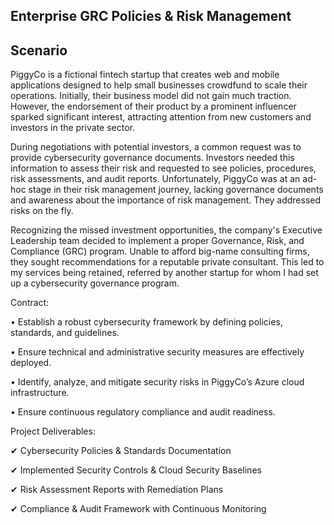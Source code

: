 Enterprise GRC Policies & Risk Management
--------------------------------------------------------
Scenario
---------------------------------------------------------
PiggyCo is a fictional fintech startup that creates web and mobile applications designed to help small businesses crowdfund to scale their operations. Initially, their business model did not gain much traction. However, the endorsement of their product by a prominent influencer sparked significant interest, attracting attention from new customers and investors in the private sector.

During negotiations with potential investors, a common request was to provide cybersecurity governance documents. Investors needed this information to assess their risk and requested to see policies, procedures, risk assessments, and audit reports. Unfortunately, PiggyCo was at an ad-hoc stage in their risk management journey, lacking governance documents and awareness about the importance of risk management. They addressed risks on the fly.

Recognizing the missed investment opportunities, the company's Executive Leadership team decided to implement a proper Governance, Risk, and Compliance (GRC) program. Unable to afford big-name consulting firms, they sought recommendations for a reputable private consultant. This led to my services being retained, referred by another startup for whom I had set up a cybersecurity governance program.

Contract:

•	Establish a robust cybersecurity framework by defining policies, standards, and guidelines.

•	Ensure technical and administrative security measures are effectively deployed.

•	Identify, analyze, and mitigate security risks in PiggyCo’s Azure cloud infrastructure.

•	Ensure continuous regulatory compliance and audit readiness.


Project Deliverables: 

✔	Cybersecurity Policies & Standards Documentation 

✔	Implemented Security Controls & Cloud Security Baselines 

✔	Risk Assessment Reports with Remediation Plans 

✔	Compliance & Audit Framework with Continuous Monitoring
